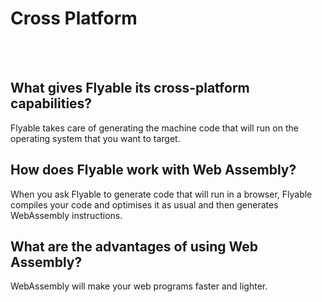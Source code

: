 # Cross Platform
<br />
<br />

## What gives Flyable its cross-platform capabilities?

Flyable takes care of generating the machine code that will run on the operating system that you want to target. 

## How does Flyable work with Web Assembly?

When you ask Flyable to generate code that will run in a browser, Flyable compiles your code and optimises it as usual and then generates WebAssembly instructions.

## What are the advantages of using Web Assembly?

WebAssembly will make your web programs faster and lighter.